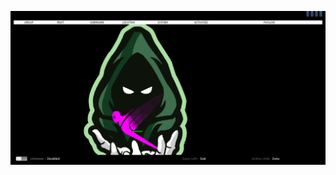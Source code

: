 ![Screenshot](https://raw.githubusercontent.com/Cryakl/Ultimate-RAT-Collection/refs/heads/main/Icarus/Icarus%202.0.0.4/Screenshot.png)
